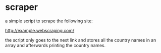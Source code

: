 # scraper
a simple script to scrape the following site:


http://example.webscraping.com/

the script only goes to the next link and stores all the country names in an array and afterwards printing the country names.
